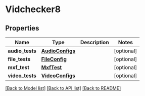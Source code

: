 # Vidchecker8

## Properties
Name | Type | Description | Notes
------------ | ------------- | ------------- | -------------
**audio_tests** | [**AudioConfigs**](AudioConfigs.md) |  | [optional] 
**file_tests** | [**FileConfig**](FileConfig.md) |  | [optional] 
**mxf_test** | [**MxfTest**](MxfTest.md) |  | [optional] 
**video_tests** | [**VideoConfigs**](VideoConfigs.md) |  | [optional] 

[[Back to Model list]](../README.md#documentation-for-models) [[Back to API list]](../README.md#documentation-for-api-endpoints) [[Back to README]](../README.md)



